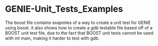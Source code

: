 # GENIE-Unit_Tests_Examples
The boost file contains exapmles of a way to create a unit test for GENIE using boost. it also shows how to create a gdb testable file based 
off of a BOOST unit test file, due to the fact that BOOST unit tests cannot be used with int main, making it harder to test with gdb.
